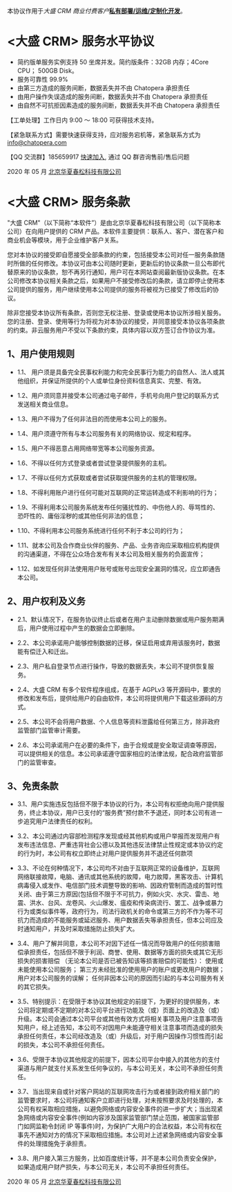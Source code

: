 本协议作用于*大盛 CRM 商业付费客户*[**私有部署/运维/定制化开发**](https://docs.cskefu.com/products/dscrm/index.html)。

# <大盛 CRM> 服务水平协议

- 简约版单服务实例支持 50 坐席并发。简约版条件：32GB 内存；4Core CPU； 500GB Disk。
- 服务可靠性 99.9%
- 由第三方造成的服务间断，数据丢失并不由 Chatopera 承担责任
- 由用户操作失误造成的服务间断，数据丢失并不由 Chatopera 承担责任
- 由自然不可抗拒因素造成的服务间断，数据丢失并不由 Chatopera 承担责任

【工单处理】工作日内 9:00 ～ 18:00 可获得技术支持。

【紧急联系方式】需要快速获得支持，应对服务宕机等，紧急联系方式为 info@chatopera.com

【QQ 交流群】185659917 [快速加入](https://jq.qq.com/?_wv=1027&k=5I1cJLP), 通过 QQ 群咨询售前/售后问题

2020 年 05 月 [北京华夏春松科技有限公司](https://www.cskefu.com/)

# <大盛 CRM> 服务条款

"大盛 CRM"（以下简称“本软件”）是由北京华夏春松科技有限公司（以下简称本公司）在向用户提供的 CRM 产品。本软件主要提供：联系人、客户、潜在客户和商业机会等模块，用于企业维护客户关系。

您对本协议的接受即自愿接受全部条款的约束，包括接受本公司对任一服务条款随时所做的任何修改。本协议可由本公司随时更新，更新后的协议条款一旦公布即代替原来的协议条款，恕不再另行通知，用户可在本网站查阅最新版协议条款。在本公司修改本协议相关条款之后，如果用户不接受修改后的条款，请立即停止使用本公司提供的服务，用户继续使用本公司提供的服务将被视为已接受了修改后的协议。

除非您接受本协议所有条款，否则您无权注册、登录或使用本协议所涉相关服务。您的注册、登录、使用等行为将视为对本协议的接受，并同意接受本协议各项条款的约束。非云服务用户不受以下条款约束，具体内容以双方签订合作协议为准。

## 1、用户使用规则

- 1.1、 用户须是具备完全民事权利能力和完全民事行为能力的自然人、法人或其他组织，并保证所提供的个人或单位身份资料信息真实、完整、有效。

- 1.2、用户须同意并接受本公司通过电子邮件，手机号向用户登记的联系方式发送相关商业信息。

- 1.3、用户不得为了任何非法目的而使用本公司上的服务。

- 1.4、用户须遵守所有与本公司服务有关的网络协议、规定和程序。

- 1.5、用户不得恶意占用网络带宽等本公司服务资源。

- 1.6、不得以任何方式登录或者尝试登录提供服务的主机。

- 1.7、不得以任何方式获取或者尝试获取提供服务的主机的管理权限。

- 1.8、不得利用账户进行任何可能对互联网的正常运转造成不利影响的行为；

- 1.9、不得利用本公司服务系统发布任何骚扰性的、中伤他人的、辱骂性的、恐吓性的、庸俗淫秽的或其他任何非法的信息；

- 1.10、不得利用本公司服务系统进行任何不利于本公司的行为；

- 1.11、就本公司及合作商业伙伴的服务、产品、业务咨询应采取相应机构提供的沟通渠道，不得在公众场合发布有关本公司及相关服务的负面宣传；

- 1.12、如发现任何非法使用用户账号或账号出现安全漏洞的情况，应立即通告本公司。

## 2、用户权利及义务

- 2.1、默认情况下，在服务协议终止后或者在用户主动删除数据或用户服务期满后，用户使用过程中产生的数据会立即删除。

- 2.2、本公司承诺用户能够控制数据的迁移，保证启用或弃用该服务时，数据能有偿迁入和迁出。

- 2.3、用户私自登录节点进行操作，导致的数据丢失，本公司不提供恢复服务。

- 2.4、大盛 CRM 有多个软件程序组成，在基于 AGPLv3 等开源码中，要求的修改和发布后，提供给用户的自由软件，本公司将提供用户下载这些源码的方式。

- 2.5、本公司不会将用户数据、个人信息等资料泄露给任何第三方，除非政府监管部门监管审计需要。

- 2.6、本公司承诺用户在必要的条件下，由于合规或是安全取证调查等原因，可以提供相关的信息。本公司承诺遵守国家相应的法律法规，配合政府监管部门的监管审查。

## 3、免责条款

- 3.1、用户实施违反包括但不限于本协议的行为，本公司有权拒绝向用户提供服务，终止本协议，用户已支付的“服务费”预付款不予退还，同时本公司有进一步追究用户法律责任的权利。

- 3.2、本公司通过内容部检测程序发现或经其他机构或用户举报而发现用户有发布违法信息、严重违背社会公德以及其他违反法律禁止性规定或本协议约定的行为时，本公司有权立即终止对用户提供服务并不退还任何款项

- 3.3、不论在何种情况下，本公司均不对由于互联网正常的设备维护，互联网网络联接故障，电脑、通讯或其他系统的故障，电力故障，黑客攻击、计算机病毒侵入或发作、电信部门技术调整导致的影响、因政府管制而造成的暂时性关闭、由于第三方原因(包括但不限于不可抗力，例如火灾、水灾、雷击、地震、洪水、台风、龙卷风、火山爆发、瘟疫和传染病流行、罢工、战争或暴力行为或类似事件等，政府行为，司法行政机关的命令或第三方的不作为等不可抗力而造成的不能服务或延迟服务、用户数据丢失等承担责任，但本公司应及时通知用户，并及时采取措施防止损失扩大。

- 3.4、用户了解并同意，本公司不对因下述任一情况而导致用户的任何损害赔偿承担责任，包括但不限于利润、商誉、使用、数据等方面的损失或其它无形损失的损害赔偿 （无论本公司是否已被告知该等损害赔偿的可能性）：
  使用或未能使用本公司服务；
  第三方未经批准的使用用户的账户或更改用户的数据；
  用户对本公司服务的误解；
  任何非因本公司的原因而引起的与本公司服务有关的其它损失。

- 3.5、特别提示：在受限于本协议其他规定的前提下，为更好的提供服务，本公司将定期或不定期的对本公司平台进行功能及（或）页面上的改造及（或）升级。本公司会通过本公司平台或其他有效方式将相关事项及用户注意事项告知用户，经上述告知，本公司不对因用户未能遵守相关注意事项而造成的损失承担任何责任，本公司经改造及（或）升级后，对于用户因操作习惯性而引起的损失，本公司不承担任何责任。

- 3.6、受限于本协议其他规定的前提下，因本公司平台中接入的其他方的支付渠道与用户就支付关系发生任何争议的，与本公司无关，本公司不承担任何责任。

- 3.7、当出现来自或针对客户网站的互联网攻击行为或者接到政府相关部门的监管要求时，本公司将通知客户立即进行处理，对未按照要求及时处理的，本公司有权采取相应措施，以避免网络或内容安全事件的进一步扩大；当出现紧急网络或内容安全事件(例如内容涉及国家监管部门禁止范围，被国家监管部门如网监勒令封闭 IP 等事件)时，为保护广大用户的合法权益，本公司有权在事先不通知对方的情况下采取相应措施。本公司对上述紧急网络或内容安全事件的处理措施免于承担责。

- 3.8、用户接入第三方服务，比如百度统计等，并不是本公司负责安全保护，如果造成用户财产损失，与本公司无关，本公司不承担任何责任。

2020 年 05 月 [北京华夏春松科技有限公司](https://www.cskefu.com/)
